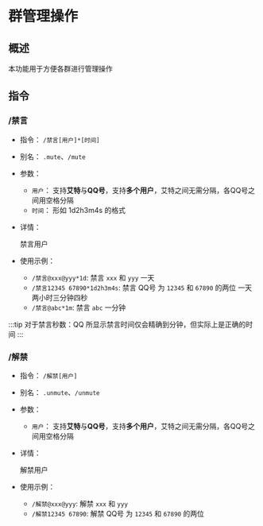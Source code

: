 # 群管理操作

## 概述

本功能用于方便各群进行管理操作

## 指令

### /禁言

- 指令： `/禁言[用户]*[时间]`
- 别名： `.mute`、`/mute`

- 参数：

  - `用户`： 支持**艾特**与**QQ号**，支持**多个用户**，艾特之间无需分隔，各QQ号之间用空格分隔
  - `时间`： 形如 1d2h3m4s 的格式

- 详情：

  禁言用户

- 使用示例：

  - `/禁言@xxx@yyy*1d`: 禁言 `xxx` 和 `yyy` 一天
  - `/禁言12345 67890*1d2h3m4s`: 禁言 QQ号 为 `12345` 和 `67890` 的两位 一天两小时三分钟四秒
  - `/禁言@abc*1m`: 禁言 `abc` 一分钟

:::tip
对于禁言秒数：QQ 所显示禁言时间仅会精确到分钟，但实际上是正确的时间
:::

### /解禁

- 指令： `/解禁[用户]`
- 别名： `.unmute`、`/unmute`

- 参数：

  - `用户`： 支持**艾特**与**QQ号**，支持**多个用户**，艾特之间无需分隔，各QQ号之间用空格分隔

- 详情：

  解禁用户

- 使用示例：

  - `/解禁@xxx@yyy`: 解禁 `xxx` 和 `yyy`
  - `/解禁12345 67890`: 解禁 QQ号 为 `12345` 和 `67890` 的两位
